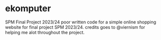 # ekomputer
SPM Final Project 2023/24 
poor written code for a simple online shopping website for final project SPM 2023/24.
credits goes to @viernism for helping me alot throughout the project.
